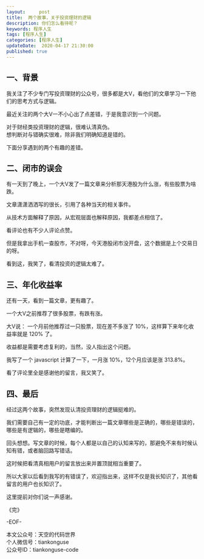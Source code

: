 ```yaml
---   
layout:     post  
title:  两个故事，关于投资理财的逻辑  
description: 你们怎么看待呢？    
keywords: 程序人生  
tags: [程序人生]    
categories: [程序人生]  
updateDate:  2020-04-17 21:30:00  
published: true  
---  
```



## 一、背景  


我关注了不少专门写投资理财的公众号，很多都是大V，看他们的文章学习一下他们的思考方式与逻辑。  


最近关注的两个大V一不小心出了点差错，于是我意识到一个问题。  


对于财经类投资理财的逻辑，很难认清真伪。  
想判断对与错确实很难，除非我们明确知道是错的。  


下面分享遇到的两个有趣的差错。  


## 二、闭市的误会  


有一天到了晚上，一个大V发了一篇文章来分析那天港股为什么涨，有些股票为啥跌。  


文章潇潇洒洒写的很长，引用了各种当天的相关事件。  


从技术方面解释了原因，从宏观层面也解释原因，我都差点相信了。  


看评论也有不少人评论点赞。  


但是我拿出手机一查股市，不对呀，今天港股闭市没开盘，这个数据是上个交易日的呀。  


看到这，我笑了，看清投资的逻辑太难了。  


## 三、年化收益率  


还有一天，看到一篇文章，更有趣了。  


一个大V之前推荐了很多股票，有跌有涨。  


大V说： 一个月前他推荐过一只股票，现在差不多涨了 10%，这样算下来年化收益率就是 120% 了。  


收益都是需要考虑复利的，当然，没人指出这个问题。  


我写了一个 javascript 计算了一下，一月涨 10%，12个月应该是涨 313.8%。  


看了评论里全是感谢他的留言，我又笑了。  


## 四、最后  


经过这两个故事，突然发现认清投资理财的逻辑挺难的。  


我们需要自己有一定的功底，才能判断出一篇文章哪些是正确的，哪些是错误的，哪些是有逻辑的，哪些是瞎编的。  


回头想想。写文章的时候，每个人都是以自己的认知来写的，那避免不来有时候认知有错，或者脑回路写错话。  


这时候把看清真相用户的留言放出来并置顶就相当重要了。  


所以大家以后看到我写的有错误了，欢迎指出来，这样不仅是我长知识了，其他看留言的用户也长知识了。  


这里提前对你们说一声感谢。  



《完》


-EOF-  



本文公众号：天空的代码世界  
个人微信号：tiankonguse  
公众号ID：tiankonguse-code  
  

